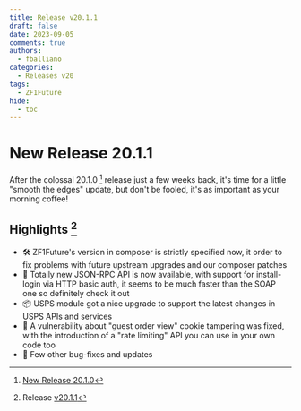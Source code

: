 ```yaml
---
title: Release v20.1.1
draft: false
date: 2023-09-05
comments: true
authors:
  - fballiano
categories:
  - Releases v20
tags:
  - ZF1Future
hide:
  - toc
---
```


# New Release 20.1.1

After the colossal 20.1.0 [^2] release just a few weeks back, it's time for a little "smooth the edges" update, but don't be fooled, it's as important as your morning coffee!

<!-- more -->

## Highlights [^1]

- 🛠️ ZF1Future's version in composer is strictly specified now, it order to fix problems with future upstream upgrades and our composer patches
- 🚀 Totally new JSON-RPC API is now available, with support for install-login via HTTP basic auth, it seems to be much faster than the SOAP one so definitely check it out
- 📦 USPS module got a nice upgrade to support the latest changes in USPS APIs and services
- 🍪 A vulnerability about "guest order view" cookie tampering was fixed, with the introduction of a "rate limiting" API you can use in your own code too
- 🐞 Few other bug-fixes and updates


[^1]: Release [v20.1.1](https://github.com/OpenMage/magento-lts/releases/tag/v20.1.1)
[^2]: [New Release 20.1.0](2023-08-02-release-20-1-0.md)
